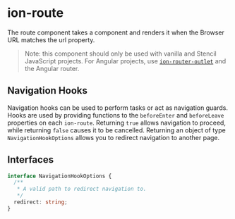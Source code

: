 # ion-route

The route component takes a component and renders it when the Browser URL matches the url property.

> Note: this component should only be used with vanilla and Stencil JavaScript projects. For Angular projects, use [`ion-router-outlet`](../router-outlet) and the Angular router.

## Navigation Hooks

Navigation hooks can be used to perform tasks or act as navigation guards. Hooks are used by providing functions to the `beforeEnter` and `beforeLeave` properties on each `ion-route`. Returning `true` allows navigation to proceed, while returning `false` causes it to be cancelled. Returning an object of type `NavigationHookOptions` allows you to redirect navigation to another page.

## Interfaces

```typescript
interface NavigationHookOptions {
  /**
   * A valid path to redirect navigation to.
   */
  redirect: string;
}
```

